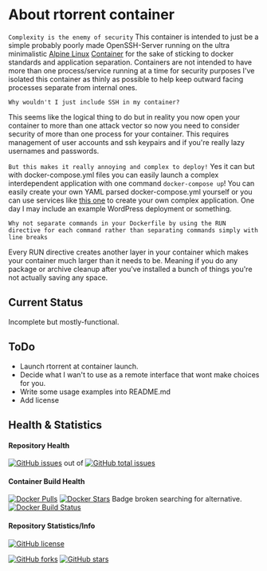 # About rtorrent container
`Complexity is the enemy of security`
This container is intended to just be a simple probably poorly made OpenSSH-Server running on the ultra minimalistic [Alpine Linux](https://www.alpinelinux.org/) [Container](https://registry.hub.docker.com/_/alpine/) for the sake of sticking to docker standards and application separation. Containers are not intended to have more than one process/service running at a time for security purposes I've isolated this container as thinly as possible to help keep outward facing processes separate from internal ones.

`Why wouldn't I just include SSH in my container?`

This seems like the logical thing to do but in reality you now open your container to more than one attack vector so now you need to consider security of more than one process for your container.  This requires management of user accounts and ssh keypairs and if you're really lazy usernames and passwords.

`But this makes it really annoying and complex to deploy!`
Yes it can but with docker-compose.yml files you can easily launch a complex interdependent application with one command `docker-compose up`! You can easily create your own YAML parsed docker-compose.yml yourself or you can use services like [this one](https://lorry.io/) to create your own complex application.  One day I may include an example WordPress deployment or something.

`Why not separate commands in your Dockerfile by using the RUN directive for each command rather than separating commands simply with line breaks`

Every RUN directive creates another layer in your container which makes your container much larger than it needs to be.  Meaning if you do any package or archive cleanup after you've installed a bunch of things you're not actually saving any space.

## Current Status
Incomplete but mostly-functional.

## ToDo
- Launch rtorrent at container launch.
- Decide what I wan't to use as a remote interface that wont make choices for you.
- Write some usage examples into README.md
- Add license

## Health & Statistics
#### Repository Health
[![GitHub issues](https://img.shields.io/github/issues/chamunks/alpine-rtorrent.svg?style=flat-square)](https://github.com/chamunks/alpine-rtorrent) out of [![GitHub total issues](https://img.shields.io/github/issues-raw/chamunks/alpine-rtorrent.svg?style=flat-square)](https://github.com/chamunks/alpine-rtorrent)

#### Container Build Health
[![Docker Pulls](https://img.shields.io/docker/pulls/chamunks/alpine-rtorrent.svg?style=flat-square)](https://registry.hub.docker.com/u/chamunks/alpine-rtorrent/)
[![Docker Stars](https://img.shields.io/docker/stars/chamunks/alpine-rtorrent.svg?style=flat-square)](https://registry.hub.docker.com/u/chamunks/alpine-rtorrent/)
Badge broken searching for alternative.
[![Docker Build Status](http://hubstatus.container42.com/chamunks/alpine-rtorrent)](https://registry.hub.docker.com/u/chamunks/alpine-rtorrent)

#### Repository Statistics/Info
[![GitHub license](https://img.shields.io/github/license/chamunks/alpine-rtorrent.svg?style=flat-square)](https://github.com/chamunks/alpine-rtorrent)

[![GitHub forks](https://img.shields.io/github/forks/chamunks/alpine-rtorrent.svg?style=flat-square)](https://github.com/chamunks/alpine-rtorrent)
[![GitHub stars](https://img.shields.io/github/stars/chamunks/alpine-rtorrent.svg?style=flat-square)](https://github.com/chamunks/alpine-rtorrent)
